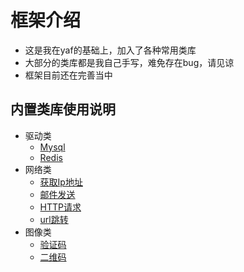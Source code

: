 # 框架介绍
- 这是我在yaf的基础上，加入了各种常用类库
- 大部分的类库都是我自己手写，难免存在bug，请见谅
- 框架目前还在完善当中

## 内置类库使用说明
- 驱动类
  - [Mysql](https://github.com/enychen/yaf-framework/blob/master/doc/Driver/Mysql.md)
  - [Redis](https://github.com/enychen/yaf-framework/blob/master/doc/Driver/Redis.md)
- 网络类
  - [获取Ip地址](https://github.com/enychen/yaf-framework/blob/master/doc/Network/Ip.md)
  - [邮件发送](https://github.com/enychen/yaf-framework/blob/master/doc/Network/Mail.md)
  - [HTTP请求](https://github.com/enychen/yaf-framework/blob/master/doc/Network/Http.md)
  - [url跳转](https://github.com/enychen/yaf-framework/blob/master/doc/Network/Location.md)
- 图像类
  - [验证码](https://github.com/enychen/yaf-framework/blob/master/doc/Image/Captcha.md)
  - [二维码](https://github.com/enychen/yaf-framework/blob/master/doc/Image/QRcode.md)
